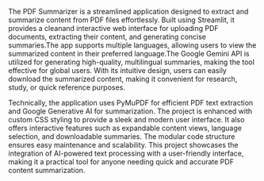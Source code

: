 The PDF Summarizer is a streamlined application designed to extract and summarize content from PDF files effortlessly. Built using Streamlit, it provides a cleanand interactive web interface for uploading PDF documents, 
extracting their content, and generating concise summaries.The app supports multiple languages, allowing users to view the summarized content in their preferred language.The Google Gemini API is utilized for generating high-quality,
multilingual summaries, making the tool effective for global users. With its intuitive design, users can easily download the summarized content, making it convenient for research, study, or quick reference purposes.

Technically, the application uses PyMuPDF for efficient PDF text extraction and Google Generative AI for summarization. The project is enhanced with custom CSS styling to provide a sleek and modern user interface. 
It also offers interactive features such as expandable content views, language selection, and downloadable summaries. The modular code structure ensures easy maintenance and scalability. This project showcases the integration
of AI-powered text processing with a user-friendly interface, making it a practical tool for anyone needing quick and accurate PDF content summarization. 
